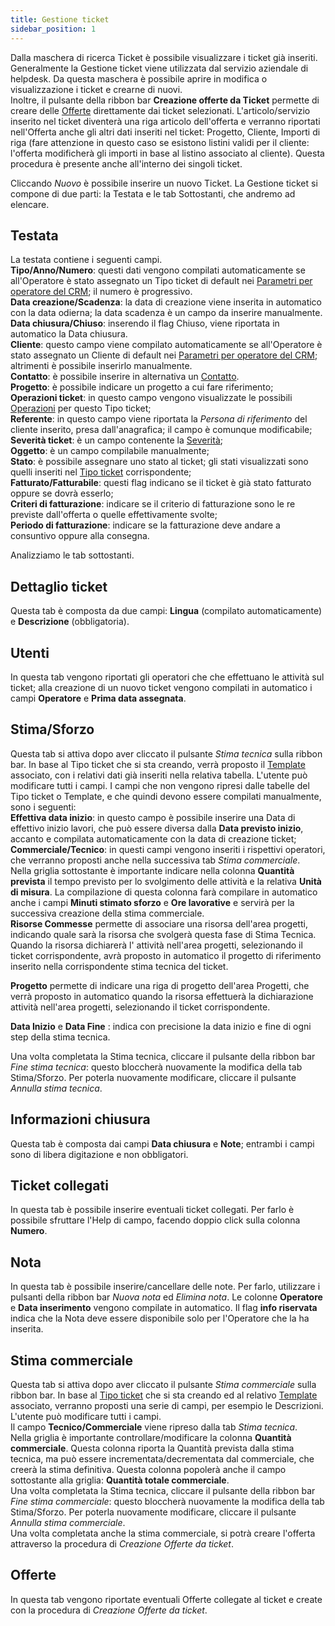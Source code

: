 ```yaml
---
title: Gestione ticket
sidebar_position: 1
---
```


Dalla maschera di ricerca Ticket è possibile visualizzare i ticket già inseriti. Generalmente la Gestione ticket viene utilizzata dal servizio aziendale di helpdesk.
Da questa maschera è possibile aprire in modifica o visualizzazione i ticket e crearne di nuovi.     
Inoltre, il pulsante della ribbon bar **Creazione offerte da Ticket** permette di creare delle [Offerte](/docs/sales/offers/insert-offer) direttamente dai ticket selezionati. L'articolo/servizio inserito nel ticket diventerà una riga articolo dell'offerta e verranno riportati nell'Offerta anche gli altri dati inseriti nel ticket: Progetto, Cliente, Importi di riga (fare attenzione in questo caso se esistono listini validi per il cliente: l'offerta modificherà gli importi in base al listino associato al cliente). Questa procedura è presente anche all'interno dei singoli ticket.         

Cliccando *Nuovo* è possibile inserire un nuovo Ticket. La Gestione ticket si compone di due parti: la Testata e le tab Sottostanti, che andremo ad elencare.     

## Testata  

La testata contiene i seguenti campi.     
**Tipo/Anno/Numero**: questi dati vengono compilati automaticamente se all'Operatore è stato assegnato un Tipo ticket di default nei [Parametri per operatore del CRM](/docs/configurations/parameters/crm/ticket-parameters); il numero è progressivo.     
**Data creazione/Scadenza**: la data di creazione viene inserita in automatico con la data odierna; la data scadenza è un campo da inserire manualmente.     
**Data chiusura/Chiuso**: inserendo il flag Chiuso, viene riportata in automatico la Data chiusura.     
**Cliente**: questo campo viene compilato automaticamente se all'Operatore è stato assegnato un Cliente di default nei [Parametri per operatore del CRM](/docs/configurations/parameters/crm/ticket-parameters); altrimenti è possibile inserirlo manualmente.     
**Contatto**: è possibile inserire in alternativa un [Contatto](/docs/crm/home-crm/contacts/new-contact).        
**Progetto**: è possibile indicare un progetto a cui fare riferimento;      
**Operazioni ticket**: in questo campo vengono visualizzate le possibili [Operazioni](/docs/configurations/tables/crm/tickets/operations) per questo Tipo ticket;      
**Referente**: in questo campo viene riportata la *Persona di riferimento* del cliente inserito, presa dall'anagrafica; il campo è comunque modificabile;      
**Severità ticket**: è un campo contenente la [Severità](/docs/configurations/tables/crm/tickets/severity);   
**Oggetto**: è un campo compilabile manualmente;     
**Stato**: è possibile assegnare uno stato al ticket; gli stati visualizzati sono quelli inseriti nel [Tipo ticket](/docs/configurations/tables/crm/tickets/ticket-type) corrispondente;              
**Fatturato/Fatturabile**: questi flag indicano se il ticket è già stato fatturato oppure se dovrà esserlo;      
**Criteri di fatturazione**: indicare se il criterio di fatturazione sono le re previste dall'offerta o quelle effettivamente svolte;      
**Periodo di fatturazione**: indicare se la fatturazione deve andare a consuntivo oppure alla consegna.      

Analizziamo le tab sottostanti.     

## Dettaglio ticket

Questa tab è composta da due campi: **Lingua** (compilato automaticamente) e **Descrizione** (obbligatoria).    

## Utenti 

In questa tab vengono riportati gli operatori che che effettuano le attività sul ticket; alla creazione di un nuovo ticket vengono compilati in automatico i campi **Operatore** e **Prima data assegnata**.     

## Stima/Sforzo

Questa tab si attiva dopo aver cliccato il pulsante *Stima tecnica* sulla ribbon bar. In base al Tipo ticket che si sta creando, verrà proposto il [Template](/docs/configurations/tables/crm/tickets/template-ticket) associato, con i relativi dati già inseriti nella relativa tabella. L'utente può modificare tutti i campi. I campi che non vengono ripresi dalle tabelle del Tipo ticket o Template, e che quindi devono essere compilati manualmente, sono i seguenti:        
**Effettiva data inizio**: in questo campo è possibile inserire una Data di effettivo inizio lavori, che può essere diversa dalla **Data previsto inizio**, accanto e compilata automaticamente con la data di creazione ticket;     
**Commerciale/Tecnico**: in questi campi vengono inseriti i rispettivi operatori, che verranno proposti anche nella successiva tab *Stima commerciale*.       
Nella griglia sottostante è importante indicare nella colonna **Quantità prevista** il tempo previsto per lo svolgimento delle attività e la relativa **Unità di misura**. La compilazione di questa colonna farà compilare in automatico anche i campi **Minuti stimato sforzo** e **Ore lavorative** e servirà per la successiva creazione della stima commerciale.      
**Risorse Commesse** permette di associare una risorsa dell'area progetti, indicando quale sarà la risorsa che svolgerà questa fase di Stima Tecnica. 
Quando la risorsa dichiarerà l' attività nell'area progetti, selezionando il ticket corrispondente, avrà proposto in automatico il progetto di riferimento inserito nella corrispondente stima tecnica del ticket.


**Progetto** permette di indicare una riga di progetto dell'area Progetti, che verrà proposto in automatico quando la risorsa effettuerà la dichiarazione attività nell'area progetti, selezionando il ticket corrispondente.

**Data Inizio** e **Data Fine** : indica con precisione la data inizio e fine di ogni step della stima tecnica. 

Una volta completata la Stima tecnica, cliccare il pulsante della ribbon bar *Fine stima tecnica*: questo bloccherà nuovamente la modifica della tab Stima/Sforzo. Per poterla nuovamente modificare, cliccare il pulsante *Annulla stima tecnica*.       

## Informazioni chiusura

Questa tab è composta dai campi **Data chiusura** e **Note**; entrambi i campi sono di libera digitazione e non obbligatori.     

## Ticket collegati 

In questa tab è possibile inserire eventuali ticket collegati. Per farlo è possibile sfruttare l'Help di campo, facendo doppio click sulla colonna **Numero**.     

## Nota

In questa tab è possibile inserire/cancellare delle note. Per farlo, utilizzare i pulsanti della ribbon bar *Nuova nota* ed *Elimina nota*. Le colonne **Operatore** e **Data inserimento** vengono compilate in automatico. Il flag **info riservata** indica che la Nota deve essere disponibile solo per l'Operatore che la ha inserita.        

## Stima commerciale

Questa tab si attiva dopo aver cliccato il pulsante *Stima commerciale* sulla ribbon bar. In base al [Tipo ticket](/docs/configurations/tables/crm/tickets/ticket-type) che si sta creando ed al relativo [Template](/docs/configurations/tables/crm/tickets/template-ticket) associato, verranno proposti una serie di campi, per esempio le Descrizioni. L'utente può modificare tutti i campi.       
Il campo **Tecnico/Commerciale** viene ripreso dalla tab *Stima tecnica*.     
Nella griglia è importante controllare/modificare la colonna **Quantità commerciale**. Questa colonna riporta la Quantità prevista dalla stima tecnica, ma può essere incrementata/decrementata dal commerciale, che creerà la stima definitiva. Questa colonna popolerà anche il campo sottostante alla griglia: **Quantità totale commerciale**.       
Una volta completata la Stima tecnica, cliccare il pulsante della ribbon bar *Fine stima commerciale*: questo bloccherà nuovamente la modifica della tab Stima/Sforzo. Per poterla nuovamente modificare, cliccare il pulsante *Annulla stima commerciale*.       
Una volta completata anche la stima commerciale, si potrà creare l'offerta attraverso la procedura di *Creazione Offerte da ticket*.    

## Offerte

In questa tab vengono riportate eventuali Offerte collegate al ticket e create con la procedura di *Creazione Offerte da ticket*.      


